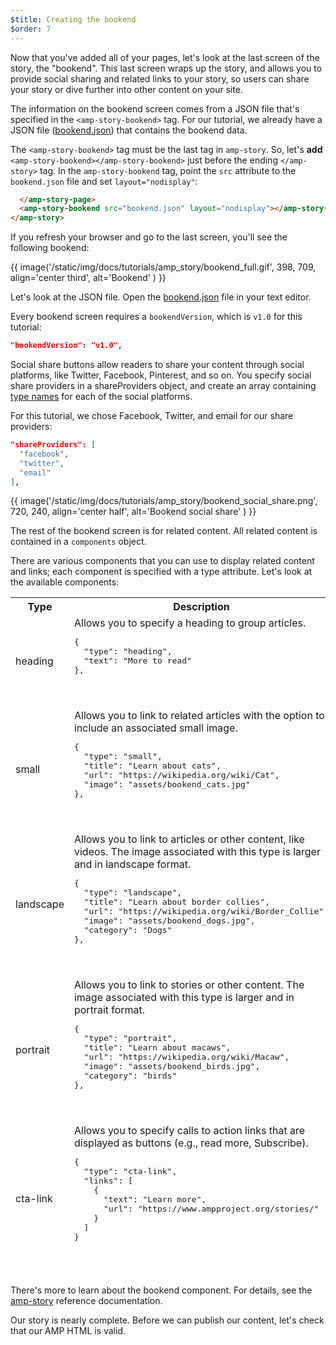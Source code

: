 ```yaml
---
$title: Creating the bookend
$order: 7
---
```


Now that you've added all of your pages, let's look at the last screen of the story, the "bookend".  This last screen wraps up the story, and allows you to provide social sharing and related links to your story, so users can share your story or dive further into other content on your site.

The information on the bookend screen comes from a JSON file that's specified in the `<amp-story-bookend>` tag. For our tutorial, we already have a JSON file ([bookend.json](https://github.com/ampproject/docs/blob/master/tutorial_source/amp-pets-story/bookend.json)) that contains the bookend data.

The `<amp-story-bookend>` tag must be the last tag in `amp-story`. So, let's **add** `<amp-story-bookend></amp-story-bookend>` just before the ending `</amp-story>` tag.  In the `amp-story-bookend` tag, point the `src` attribute to the `bookend.json` file and set `layout="nodisplay"`:

```html hl_lines="2"
  </amp-story-page>
  <amp-story-bookend src="bookend.json" layout="nodisplay"></amp-story-bookend>
</amp-story>
```

If you refresh your browser and go to the last screen, you'll see the following bookend:

{{ image('/static/img/docs/tutorials/amp_story/bookend_full.gif', 398, 709, align='center third', alt='Bookend' ) }}

Let's look at the JSON file.  Open the [bookend.json](https://github.com/ampproject/docs/blob/master/tutorial_source/amp-pets-story/bookend.json) file in your text editor.

Every bookend screen requires a `bookendVersion`, which is `v1.0` for this tutorial:

```json
"bookendVersion": "v1.0",
```

Social share buttons allow readers to share your content through social platforms, like Twitter, Facebook, Pinterest, and so on. You specify social share providers in a shareProviders object, and create an array containing [type names](/docs/reference/components/amp-social-share.html#pre-configured-providers) for each of the social platforms.

For this tutorial, we chose Facebook, Twitter, and email for our share providers:

```json
"shareProviders": [
  "facebook",
  "twitter",
  "email"
],
```

{{ image('/static/img/docs/tutorials/amp_story/bookend_social_share.png', 720, 240, align='center half', alt='Bookend social share' ) }}

The rest of the bookend screen is for related content.  All related content is contained in a `components` object.

There are various components that you can use to display related content and links; each component is specified with a type attribute. Let's look at the available components:

<table>
<thead>
<tr>
  <th width="20%">Type</th>
  <th>Description</th>
</tr>
<tr>
  <td>heading</td>
  <td>Allows you to specify a heading to group articles.
<pre class="nopreline">
{
  "type": "heading",
  "text": "More to read"
},
</pre>
  <br>
  <figure class="alignment-wrapper half">
    <amp-img src="/static/img/docs/tutorials/amp_story/bookend_heading.png" width="720" height="140" layout="responsive" alt="bookend heading"></amp-img>
  </figure>
  </td>
</tr>
<tr>
  <td>small</td>
  <td>Allows you to link to related articles with the option to include an associated small image.
<pre class="nopreline">
{
  "type": "small",
  "title": "Learn about cats",
  "url": "https://wikipedia.org/wiki/Cat",
  "image": "assets/bookend_cats.jpg"
},
</pre>
  <br>
  <figure class="alignment-wrapper half">
    <amp-img src="/static/img/docs/tutorials/amp_story/bookend_small.png" width="720" height="267" layout="responsive" alt="bookend small article"></amp-img>
  </figure>
</td>
</tr>
<tr>
  <td>landscape</td>
  <td>Allows you to link to articles or other content, like videos. The image associated with this type is larger and in landscape format.
<pre class="nopreline">
{
  "type": "landscape",
  "title": "Learn about border collies",
  "url": "https://wikipedia.org/wiki/Border_Collie",
  "image": "assets/bookend_dogs.jpg",
  "category": "Dogs"
},
</pre>
  <br>
  <figure class="alignment-wrapper half">
    <amp-img src="/static/img/docs/tutorials/amp_story/bookend_landscape.png" width="720" height="647" layout="responsive" alt="bookend landscape article"></amp-img>
  </figure>
  </td>
</tr>
<tr>
  <td>portrait</td>
  <td>Allows you to link to stories or other content.  The image associated with this type is larger and in portrait format.
<pre class="nopreline">
{
  "type": "portrait",
  "title": "Learn about macaws",
  "url": "https://wikipedia.org/wiki/Macaw",
  "image": "assets/bookend_birds.jpg",
  "category": "birds"
},
</pre>
  <br>
  <figure class="alignment-wrapper half">
    <amp-img src="/static/img/docs/tutorials/amp_story/bookend_portrait.png" width="720" height="1018" layout="responsive" alt="bookend portrait article"></amp-img>
  </figure>
  </td>
</tr>
<tr>
  <td>cta-link</td>
  <td>Allows you to specify calls to action links that are displayed as buttons (e.g., read more, Subscribe).
<pre class="nopreline">
{
  "type": "cta-link",
  "links": [
    {
      "text": "Learn more",
      "url": "https://www.ampproject.org/stories/"
    }
  ]
}
</pre>
  <br>
  <figure class="alignment-wrapper half">
    <amp-img src="/static/img/docs/tutorials/amp_story/bookend_cta.png" width="720" height="137" layout="responsive" alt="bookend cta"></amp-img>
  </figure>
  </td>
</tr>
</thead>
<tbody>
</tbody>
</table>

There's more to learn about the bookend component. For details, see the [amp-story](/docs/reference/components/amp-story.html#bookend:-amp-story-bookend) reference documentation.

Our story is nearly complete.  Before we can publish our content, let's check that our AMP HTML is valid.
